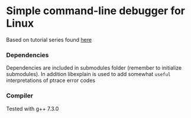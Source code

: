# Simple command-line debugger for Linux

Based on tutorial series found [here](https://blog.tartanllama.xyz/writing-a-linux-debugger-setup/)

### Dependencies

Dependencies are included in submodules folder (remember to initialize submodules).
In addition libexplain is used to add somewhat `useful` interpretations of 
ptrace error codes

### Compiler

Tested with g++ 7.3.0
